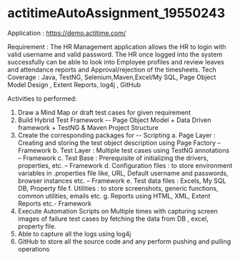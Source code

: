 # actitimeAutoAssignment_19550243

Application : https://demo.actitime.com/

Requirement : The HR Management application allows the HR to login with valid username and valid password. The HR once
logged into the system successfully can be able to look into Employee profiles and review leaves and attendance reports
and Approval/rejection of the timesheets. Tech Coverage : Java, TestNG, Selenium,Maven,Excel/My SQL, Page Object Model
Design , Extent Reports, log4j , GitHub

Activities to performed:

1. Draw a Mind Map or draft test cases for given requirement
2. Build Hybrid Test Framework -- Page Object Model + Data Driven framework + TestNG & Maven Project Structure
3. Create the corresponding packages for -- Scripting a. Page Layer : Creating and storing the test object description
   using Page Factory – Framework b. Test Layer : Multiple test cases using TestNG annotations – Framework c. Test
   Base : Prerequisite of initializing the drivers, properties, etc. – Framework d. Configuration files : to store
   environment variables in .properties file like, URL, Default username and passwords, browser instances etc. –
   Framework e. Test data files : Excels, My SQL DB, Property file f. Utilities : to store screenshots, generic
   functions, common utilities, emails etc. g. Reports using HTML, XML, Extent Reports etc.- Framework
4. Execute Automation Scripts on Multiple times with capturing screen images of failure test cases by fetching the data
   from DB , excel, property file.
5. Able to capture all the logs using log4j
6. GitHub to store all the source code and any perform pushing and pulling operations
